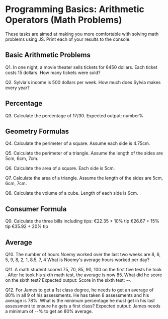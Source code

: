# Programming Basics: Arithmetic Operators (Math Problems)

These tasks are aimed at making you more comfortable with solving math problems using JS. Print each of your results to the console.

## Basic Arithmetic Problems

Q1. In one night, a movie theater sells tickets for 6450 dollars. Each ticket costs 15 dollars. How many tickets were sold?

Q2. Sylvia's income is 500 dollars per week. How much does Sylvia makes every year?

## Percentage

Q3. Calculate the percentage of 17/30. Expected output: number%

## Geometry Formulas

Q4. Calculate the perimeter of a square. Assume each side is 4.75cm.

Q5. Calculate the perimeter of a triangle. Assume the length of the sides are 5cm, 6cm, 7cm.

Q6. Calculate the area of a square. Each side is 5cm.

Q7. Calculate the area of a triangle. Assume the length of the sides are 5cm, 6cm, 7cm.

Q8. Calculate the volume of a cube. Length of each side is 9cm.

## Consumer Formula

Q9. Calculate the three bills including tips: €22.35 + 10% tip €26.67 + 15% tip €35.92 + 20% tip

## Average

Q10. The number of hours Noemy worked over the last two weeks are 8, 6, 5, 9, 8, 2, 1, 8.5, 7, 4 What is Noemy's average hours worked per day?

Q11. A math student scored 75, 70, 85, 90, 100 on the first five tests he took . After he took his sixth math test, the average is now 85. What did he score on the sixth test? Expected output: Score in the sixth test: --.

Q12. For James to get a 1st class degree, he needs to get an average of 80% in all 9 of his assessments. He has taken 8 assessments and his average is 78%. What is the minimum percentage he must get in his last assessment to ensure he gets a first class? Expected output: James needs a minimum of --% to get an 80% average.